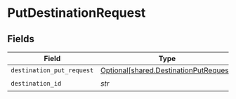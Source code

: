 # PutDestinationRequest


## Fields

| Field                                                                                  | Type                                                                                   | Required                                                                               | Description                                                                            |
| -------------------------------------------------------------------------------------- | -------------------------------------------------------------------------------------- | -------------------------------------------------------------------------------------- | -------------------------------------------------------------------------------------- |
| `destination_put_request`                                                              | [Optional[shared.DestinationPutRequest]](../../models/shared/destinationputrequest.md) | :heavy_minus_sign:                                                                     | N/A                                                                                    |
| `destination_id`                                                                       | *str*                                                                                  | :heavy_check_mark:                                                                     | N/A                                                                                    |
